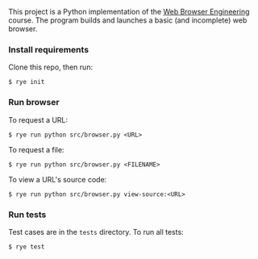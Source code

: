 This project is a Python implementation of the [Web Browser Engineering](http://browser.engineering) course. The program builds and launches a basic (and incomplete) web browser.

### Install requirements

Clone this repo, then run:

```
$ rye init
```

### Run browser

To request a URL:

```
$ rye run python src/browser.py <URL>
```

To request a file:

```
$ rye run python src/browser.py <FILENAME>
```

To view a URL's source code:

```
$ rye run python src/browser.py view-source:<URL>
```

### Run tests

Test cases are in the `tests` directory. To run all tests:

```
$ rye test
```
